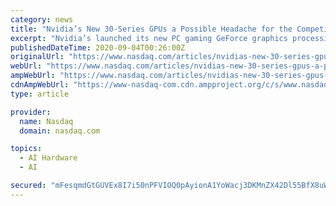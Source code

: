 ```yaml
---
category: news
title: "Nvidia’s New 30-Series GPUs a Possible Headache for the Competition; Analyst Says ‘Buy’"
excerpt: "Nvidia’s launched its new PC gaming GeForce graphics processing units, the 2 nd gen GeForce RTX 30 Series – the 3090, 3080 and 3070 GPUs— all based on the compan"
publishedDateTime: 2020-09-04T00:26:00Z
originalUrl: "https://www.nasdaq.com/articles/nvidias-new-30-series-gpus-a-possible-headache-for-the-competition-analyst-says-buy-2020"
webUrl: "https://www.nasdaq.com/articles/nvidias-new-30-series-gpus-a-possible-headache-for-the-competition-analyst-says-buy-2020"
ampWebUrl: "https://www.nasdaq.com/articles/nvidias-new-30-series-gpus-a-possible-headache-for-the-competition-analyst-says-buy-2020?amp"
cdnAmpWebUrl: "https://www-nasdaq-com.cdn.ampproject.org/c/s/www.nasdaq.com/articles/nvidias-new-30-series-gpus-a-possible-headache-for-the-competition-analyst-says-buy-2020?amp"
type: article

provider:
  name: Nasdaq
  domain: nasdaq.com

topics:
  - AI Hardware
  - AI

secured: "mFesqmdGtGUVEx8I7i50nPFVIOQ0pAyionA1YoWacj3DKMnZX42Dl55BfX8uW3SQvcx6BR56LosDLOMhVTbCueSyIz3X4UIm/1rwiv5PtLARTybSrSwxnqyMe6bqs7WuwRSiODjmPFVRmQG/N7tuYDEkoOLRmkYlTWTsDnqxvYI5oZsK442EmrS4wmB8vpX3tXIaQ8A8NZzRRN2O00JjpTg90sdpDntfYIP7fOLpa1dECDnjPzLvOzFuXN38bMOOS+qsYi60i2kpD3wRG46svf6qHvtWfd7N0Cm48eKjVamIoaATtoNkqPW9XbjKX8clyWEMB/SqQspYKT8tkI1sE+Wss2JzQKgbBo2NjXcfCd0=;5/XaeBJqlMLmHWW/qLrNYw=="
---
```


